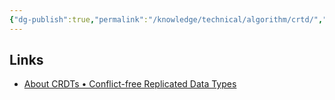 ```yaml
---
{"dg-publish":true,"permalink":"/knowledge/technical/algorithm/crtd/","dgPassFrontmatter":true}
---
```


## Links
- [About CRDTs • Conflict-free Replicated Data Types](https://crdt.tech/)